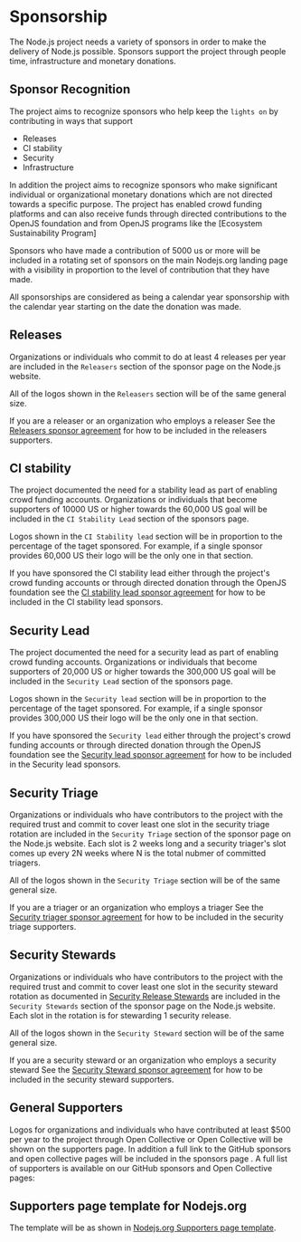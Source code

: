 # Sponsorship

The Node.js project needs a variety of sponsors in order to make the delivery
of Node.js possible. Sponsors support the project through people time,
infrastructure and  monetary donations. 

## Sponsor Recognition

The project aims to recognize sponsors who help keep the `lights on` by
contributing in ways that support

* Releases 
* CI stability
* Security
* Infrastructure

In addition the project aims to recognize sponsors who make significant
individual or organizational monetary donations which are not directed
towards a specific purpose.
The project has enabled crowd funding platforms and can also receive
funds through directed contributions to the OpenJS foundation and from
OpenJS programs like the
[Ecosystem Sustainability Program]

Sponsors who have made a contribution of 5000 us or more will be
included in a rotating set of sponsors on the main Nodejs.org landing
page with a visibility in proportion to the level of
contribution that they have made.

All sponsorships are considered as being a calendar year sponsorship
with the calendar year starting on the date the donation was made.

## Releases

Organizations or individuals who commit to do at least 4 releases per
year are included in the `Releasers` section of the sponsor page on the
Node.js website.  

All of the logos shown in the `Releasers` section will be of the same
general size.

If you are a releaser or an organization who employs a releaser
See the [Releasers sponsor agreement](releasers_sponsor_agreement.md)
for how to be included in the releasers supporters. 

## CI stability

The project documented the need for a stability lead as part of
enabling crowd funding accounts. Organizations or individuals
that become supporters of 10000 US or higher towards the 60,000 US
goal will be included in the `CI Stability Lead` section of the
sponsors page.

Logos shown in the `CI Stability lead` section will be in proportion
to the percentage of the taget sponsored. For example, if a single
sponsor provides 60,000 US their logo will be the only one in that section.

If you have sponsored the CI stability lead either through 
the project's crowd funding accounts or through directed donation
through the OpenJS foundation see the [CI stability lead sponsor agreement]()
for how to be included in the CI stability lead sponsors.

## Security Lead

The project documented the need for a security lead as part of
enabling crowd funding accounts. Organizations or individuals
that become supporters of 20,000 US or higher towards the 300,000 US
goal will be included in the `Security Lead` section of the
sponsors page.

Logos shown in the `Security lead` section will be in proportion
to the percentage of the taget sponsored. For example, if a single
sponsor provides 300,000 US their logo will be the only one in that section.

If you have sponsored the `Security lead` either through 
the project's crowd funding accounts or through directed donation
through the OpenJS foundation see the [Security lead sponsor agreement]()
for how to be included in the Security lead sponsors.

## Security Triage

Organizations or individuals who have contributors to the project with the
required trust and commit to cover least one slot in the
security triage rotation are included in the `Security Triage` section of
the sponsor page on the Node.js website. Each slot is 2 weeks long and
a security triager's slot comes up every 2N weeks where N is the total
nubmer of committed triagers.  

All of the logos shown in the `Security Triage` section will be of the same
general size.

If you are a triager or an organization who employs a triager
See the [Security triager sponsor agreement](security_triager_sponsor_agreement.md)
for how to be included in the security triage supporters. 

## Security Stewards

Organizations or individuals who have contributors to the project with the
required trust and commit to cover least one slot in the
security steward rotation as documented in 
[Security Release Stewards](https://github.com/nodejs/node#security-release-stewards)
are included in the `Security Stewards` section of
the sponsor page on the Node.js website. Each slot in the rotation is
for stewarding 1 security release.

All of the logos shown in the `Security Steward` section will be of the same
general size.

If you are a security steward or an organization who employs a security steward 
See the [Security Steward sponsor agreement](security_steward_sponsor_agreement.md)
for how to be included in the security steward supporters. 

## General Supporters

Logos for organizations and individuals who have contributed at least $500 per year to the project through Open Collective or Open Collective will be shown on the supporters page. In addition a full link to the GitHub sponsors and open collective pages will be included in the sponsors page
. A full list of supporters is available on our GitHub sponsors and Open Collective pages:


## Supporters page template for Nodejs.org

The template will be as shown in
[Nodejs.org Supporters page template](/nodejs_supporters_page_template.md).



